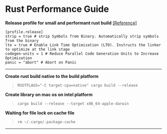 
# Rust Performance Guide

**Release profile for small and performant rust build** [[Reference]](https://nnethercote.github.io/perf-book/heap-allocations.html)
```
[profile.release]
strip = true # strip Symbols from Binary. Automatically strip symbols from the binary
lto = true # Enable Link Time Optimization (LTO). Instructs the linker to optimize at the link stage
codegen-units = 1 # Reduce Parallel Code Generation Units to Increase Optimization
panic = "abort" # Abort on Panic
```

---

**Create rust build native to the build platform**

>`RUSTFLAGS="-C target-cpu=native" cargo build --release`

**Create library on mac os on intel platform**

>`cargo build --release --target x86_64-apple-darwin`

**Waiting for file lock on cache file**

>`rm ~/.cargo/.package-cache`

---

